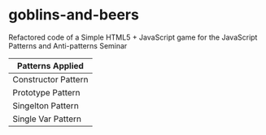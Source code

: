# goblins-and-beers
Refactored code of a Simple HTML5 + JavaScript game for the JavaScript Patterns and Anti-patterns Seminar

| Patterns Applied |
| ------------- |
| Constructor Pattern |
| Prototype Pattern |
| Singelton Pattern |
| Single Var Pattern |




